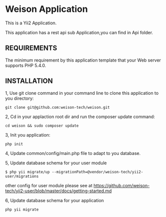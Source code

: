 Weison Application
===================================
This is a Yii2 Application.

This application has a rest api sub Application,you can find in Api folder.


REQUIREMENTS
------------

The minimum requirement by this application template that your Web server supports PHP 5.4.0.


INSTALLATION
------------

1, Use git clone command in your command line to clone  this application to you directory:

~~~
git clone git@github.com:weison-tech/weison.git
~~~


2, Cd in your applaction root dir and run the composer update command:

~~~
cd weison && sudo composer update
~~~

3, Init you application:

~~~
php init
~~~

4, Update common/config/main.php file to adapt to you database.

5, Update database schema for your user module

~~~
$ php yii migrate/up --migrationPath=@vendor/weison-tech/yii2-user/migrations
~~~
other config for user module please see at  https://github.com/weison-tech/yii2-user/blob/master/docs/getting-started.md

6, Update database schema for your application

~~~
php yii migrate
~~~
